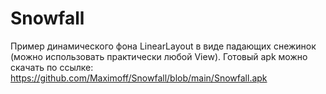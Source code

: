 # Snowfall
Пример динамического фона LinearLayout в виде падающих снежинок (можно использовать практически любой View).
Готовый apk можно скачать по ссылке: https://github.com/Maximoff/Snowfall/blob/main/Snowfall.apk